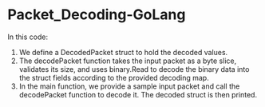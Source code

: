 # Packet_Decoding-GoLang
In this code:

1. We define a DecodedPacket struct to hold the decoded values.
2. The decodePacket function takes the input packet as a byte slice, validates its size, and uses binary.Read to decode the binary data into the struct fields according to the provided decoding map.
3. In the main function, we provide a sample input packet and call the decodePacket function to decode it. The decoded struct is then printed.

